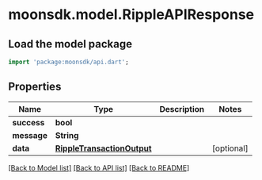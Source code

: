 # moonsdk.model.RippleAPIResponse

## Load the model package
```dart
import 'package:moonsdk/api.dart';
```

## Properties
Name | Type | Description | Notes
------------ | ------------- | ------------- | -------------
**success** | **bool** |  | 
**message** | **String** |  | 
**data** | [**RippleTransactionOutput**](RippleTransactionOutput.md) |  | [optional] 

[[Back to Model list]](../README.md#documentation-for-models) [[Back to API list]](../README.md#documentation-for-api-endpoints) [[Back to README]](../README.md)


